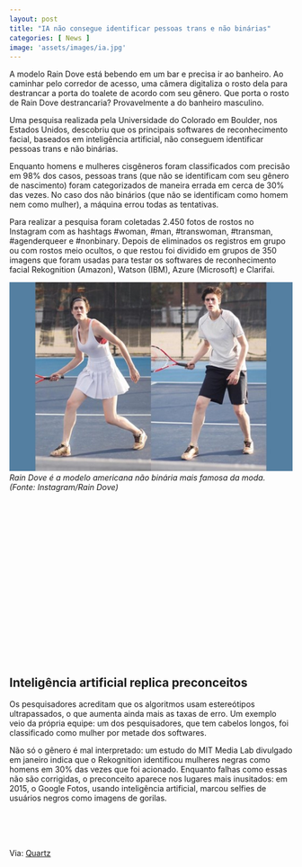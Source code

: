 ```yaml
---
layout: post
title: "IA não consegue identificar pessoas trans e não binárias"
categories: [ News ]
image: 'assets/images/ia.jpg'
---
```


A modelo Rain Dove está bebendo em um bar e precisa ir ao banheiro. Ao caminhar pelo corredor de acesso, uma câmera digitaliza o rosto dela para destrancar a porta do toalete de acordo com seu gênero. Que porta o rosto de Rain Dove destrancaria? Provavelmente a do banheiro masculino.

Uma pesquisa realizada pela Universidade do Colorado em Boulder, nos Estados Unidos, descobriu que os principais softwares de reconhecimento facial, baseados em inteligência artificial, não conseguem identificar pessoas trans e não binárias.

<!-- RETANGULO LARGO -->
<script async src="https://pagead2.googlesyndication.com/pagead/js/adsbygoogle.js"></script>
<!-- Informat -->
<ins class="adsbygoogle"
style="display:block"
data-ad-client="ca-pub-2838251107855362"
data-ad-slot="2327980059"
data-ad-format="auto"
data-full-width-responsive="true"></ins>
<script>
(adsbygoogle = window.adsbygoogle || []).push({});
</script>  

Enquanto homens e mulheres cisgêneros foram classificados com precisão em 98% dos casos, pessoas trans (que não se identificam com seu gênero de nascimento) foram categorizados de maneira errada em cerca de 30% das vezes. No caso dos não binários (que não se identificam como homem nem como mulher), a máquina errou todas as tentativas.

Para realizar a pesquisa foram coletadas 2.450 fotos de rostos no Instagram com as hashtags #woman, #man, #transwoman, #transman, #agenderqueer e #nonbinary. Depois de eliminados os registros em grupo ou com rostos meio ocultos, o que restou foi dividido em grupos de 350 imagens que foram usadas para testar os softwares de reconhecimento facial Rekognition (Amazon), Watson (IBM), Azure (Microsoft) e Clarifai.

<!-- RETANGULO LARGO 2 -->
<script async src="//pagead2.googlesyndication.com/pagead/js/adsbygoogle.js"></script>
<ins class="adsbygoogle"
style="display:block; text-align:center;"
data-ad-layout="in-article"
data-ad-format="fluid"
data-ad-client="ca-pub-2838251107855362"
data-ad-slot="8549252987"></ins>
<script>
(adsbygoogle = window.adsbygoogle || []).push({});
</script>

![Rain Dove é a modelo americana não binária mais famosa da moda.](/assets/images/ia.jpg "Rain Dove é a modelo americana não binária mais famosa da moda. Fonte: Instagram/Rain Dove")
*Rain Dove é a modelo americana não binária mais famosa da moda. (Fonte: Instagram/Rain Dove)*

<!-- QUADRADO -->
<script async src="//pagead2.googlesyndication.com/pagead/js/adsbygoogle.js"></script>
<ins class="adsbygoogle"
style="display:inline-block;width:336px;height:280px"
data-ad-client="ca-pub-2838251107855362"
data-ad-slot="5351066970"></ins>
<script>
(adsbygoogle = window.adsbygoogle || []).push({});
</script>

## Inteligência artificial replica preconceitos

Os pesquisadores acreditam que os algoritmos usam estereótipos ultrapassados, o que aumenta ainda mais as taxas de erro. Um exemplo veio da própria equipe: um dos pesquisadores, que tem cabelos longos, foi classificado como mulher por metade dos softwares.

Não só o gênero é mal interpretado: um estudo do MIT Media Lab divulgado em janeiro indica que o Rekognition identificou mulheres negras como homens em 30% das vezes que foi acionado. Enquanto falhas como essas não são corrigidas, o preconceito aparece nos lugares mais inusitados: em 2015, o Google Fotos, usando inteligência artificial, marcou selfies de usuários negros como imagens de gorilas.

<!-- MINI ANÚNCIO -->
<script async src="//pagead2.googlesyndication.com/pagead/js/adsbygoogle.js"></script>
<!-- Games Root -->
<ins class="adsbygoogle"
style="display:inline-block;width:336px;height:50px"
data-ad-client="ca-pub-2838251107855362"
data-ad-slot="5351066970"></ins>
<script>
(adsbygoogle = window.adsbygoogle || []).push({});
</script>

Via: [Quartz](https://qz.com/1726806/facial-recognition-ai-from-amazon-microsoft-and-ibm-misidentifies-trans-and-non-binary-people/)
